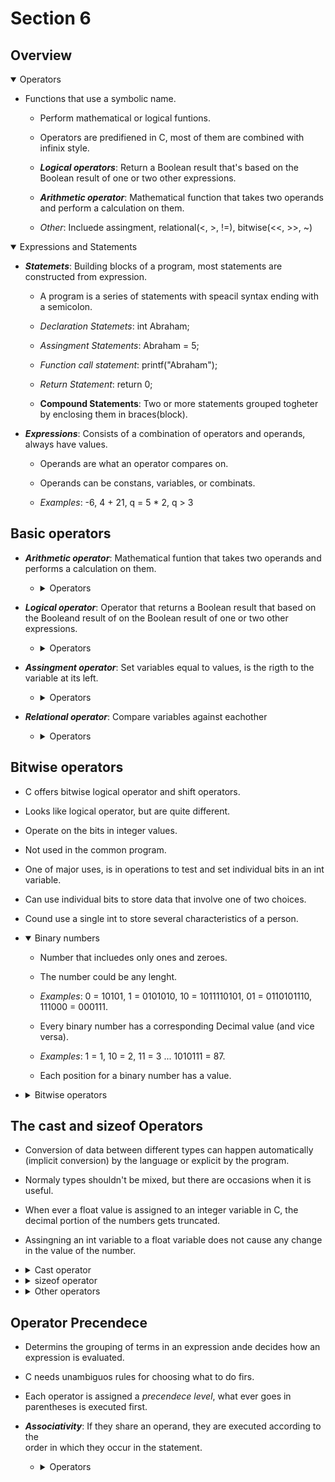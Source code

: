 # Section 6

## Overview

<details open>
<summary>Operators</summary>

- Functions that use a symbolic name.

    - Perform mathematical or logical funtions.

    - Operators are predifiened in C, most of them are combined with infinix 
    style.

    - ***Logical operators***: Return a Boolean result that's based on the Boolean 
    result of one or two other expressions.

    - ***Arithmetic operator***: Mathematical function that takes two operands and
    perform a calculation on them.

    - *Other*: Incluede assingment, relational(<, >, !=), bitwise(<<, >>, ~)
</details>

<details open>
<summary>Expressions and Statements</summary>

- ***Statemets***: Building blocks of a program, most statements are constructed 
  from expression.

    - A program is a series of statements with speacil syntax ending with a 
    semicolon.

    - *Declaration Statemets*: int Abraham;

    - *Assingment Statements*: Abraham = 5;

    - *Function call statement*: printf("Abraham");

    - *Return Statement*: return 0;

    - **Compound Statements**: Two or more statements grouped togheter by 
    enclosing them in braces(block). 

- ***Expressions***: Consists of a combination of operators and operands, always have
  values.

    - Operands are what an operator compares on.

    - Operands can be constans, variables, or combinats.

    - *Examples*: -6, 4 + 21, q = 5 * 2, q > 3
</details>

## Basic operators

- ***Arithmetic operator***: Mathematical funtion that takes two operands and
  performs a calculation on them.

    - <details>
      <summary>Operators</summary>

      | Operator | Description | Example |
      | --- | --- | --- |
      | + | Adds two operands | A + B = 30 |
      | --- | --- | --- |
      | - | Substracts second operator from the first | A - B = -10 |
      | --- | --- | --- |
      | * | Multiplies both operands | A * B = 200 |
      | --- | --- | --- |
      | / | Divides numerator by de-numerator | B/A = 0 |
      | --- | --- | --- |
      | % | Modulus operator and reminder of after an integer division | B % A = 0 |
      | --- | --- | --- |
      | ++ | Increment operator increases the integer value by one | A++ = 11 |
      | --- | --- | --- |
      | -- | Decrement operator decreases the integer value by one | A-- = 9 |
      </details>

- ***Logical operator***: Operator that returns a Boolean result that based on
  the Booleand result of on the Boolean result of one or two other expressions.

  - <details>
      <summary>Operators</summary>

      | Operator | Description | Example |
      | --- | --- | --- |
      | && | AND operator. If both operator are non-zero, then its true | (A && B) is false |
      | --- | --- | --- |
      | (Two Parallel lines) | OR oprator. If one of two operands is non-zero, then its true | (A (Two Parallel lines) B) is true |
      | --- | --- | --- |
      | ! | NOT operator. Reverse the logical state.If condition is true, then is false | !(A && B) is true|
      </details>

- ***Assingment operator***: Set variables equal to values, is 
  the rigth to the variable at its left.

  - <details>
    <summary>Operators</summary>

    | Operator | Description | Example |
    | --- | --- | --- |
    | = | Simple assingment operator | C = A + B assings A + B to C |
    | --- | --- | --- |
    | += | Adds the value of right to left and assings it to left | C += A is C = C + A |
    | --- | --- | --- |
    | -= | Subtract the value of right to left and assings it to left | C -= A is C = C - A |
    | --- | --- | --- |
    | *= | Multiply the value of right to left and assings it to left | C *= A is C = C * A |
    | --- | --- | --- |
    | /= | Divides the value of left with right and assings it to left | C /= A is C = C / A |
    | --- | --- | --- |
    | %= | Takes modulus using two operands and assings it to left | C %= A is C = C % A |
    | --- | --- | --- |
    | <<= | Left shift AND assingment operator | C <<= 2 is C = C << 2 |
    | --- | --- | --- |
    | >>= | Right shift AND assingment operator | C >>= 2 is C = C >> 2 |
    | --- | --- | --- |
    | &= | Bitwise AND assignment operator | C &= 2 is C = C & 2 |
    | --- | --- | --- |
    | ^= | Bitwise exlusive OR and assingment operator | C ^= A is C = C ^ A |
    | --- | --- | --- |
    | (Parallel line)= | Bitwise exlusive OR and assingment operator | C (parallel line)= A is C = C (parallel line) A |
    </details>

- ***Relational operator***: Compare variables against eachother

    - <details>
      <summary>Operators</summary>

      | Operator | Description | Example |
      | --- | --- | --- |
      | == | Check two operands are equal or not. If yes, then becomes true | (A == B) is not true |
      | --- | --- | --- |
      | != | Check two operands are not equal. If values are not, then becomes true | (A != B) is true  |
      | --- | --- | --- |
      | > | Check if value of left is greather that right. If yes, the becomes true | (A > B) is not true |
      | --- | --- | --- |
      | < | Check if value of left is less that right. If yes, the becomes true | (A < B) is true |
      | --- | --- | --- |
      | >= | Check if value of left is greather or equal that right. If yes, the becomes true | (A => B) is not true |
      | --- | --- | --- |
      | <= | Check if value of left is less or equal that right. If yes, the becomes true | (A <= B) is true |
      </details>

## Bitwise operators

- C offers bitwise logical operator and shift operators.

- Looks like logical operator, but are quite different.

- Operate on the bits in integer values.

- Not used in the common program.

- One of major uses, is in operations to test and set individual bits in an
  int variable.

- Can use individual bits to store data that involve one of two choices.

- Cound use a single int to store several characteristics of a person.

- <details open>
  <summary>Binary numbers</summary>
    
    - Number that incluedes only ones and zeroes.

    - The number could be any lenght.

    - *Examples*: 0 = 10101, 1 = 0101010, 10 = 1011110101, 01 = 0110101110, 
    111000 = 000111.

    - Every binary number has a corresponding Decimal value (and vice versa).

    - *Examples*:  1 = 1, 10 = 2, 11 = 3 ... 1010111 = 87.

    - Each position for a binary number has a value.  
  </details>

- <details>
  <summary>Bitwise operators</summary>

    | Operator | Operator | Associativity |
    | --- | --- | --- |
    | & | Copies a bit to the result if it exixs in both operands | (A & B ) = 12, i.e., 0000 1100 |
    | --- | --- | --- |
    | (Parallel line) | Coipes a bit if it exist in either one operand  | (A (Parallel line) B) = 64, i.e., 0011 1101 |
    | --- | --- | --- |
    | ^ | Copies the bit if it is set in one operand but not both | (A ^ B) = 49,i.e, 0011 0001. |
    | --- | --- | --- |
    | ~ | Unary and has the effect of 'flipping' bits | ( ~A ) = -61, i.e, 1100 0011 in 2's complete form |
    | --- | --- | --- |
    | << | The left operands value is moved left by number of bits specified by the right operand | A << 2 = 240 i.e, 1111 0000 |
    | --- | --- | --- |
    | >> | The left operands value is moved Right by number of bits specified by the right operand | A >> 2 = 12 i.e, 0000 1111 |
  </details>

## The cast and sizeof Operators

- Conversion of data between different types can happen automatically 
  (implicit conversion) by the language or explicit by the program.

- Normaly types shouldn't be mixed, but there are occasions when it is useful.

- When ever a float value is assigned to an integer variable in C, the decimal 
  portion of the numbers gets truncated.

- Assingning an int variable to a float variable does not cause any change in the
  value of the number.

- <details>
  <summary>Cast operator</summary>  

    - Called a cast and consist of preceding the quantity with the name of the 
    desired typw in parentheses.

    - Parentheses and type name together consititute a cast operator, i.e. (type).

    - The actual type desired, such as long, is substituted for the word type.

    - Has a higher precedence than all the arithmetic except the unary minus 
    and unary plus.

    - (int)21.51  + (int)26.99 is evaluated as 21 + 26.

- <details>
  <summary>sizeof operator</summary>

    - Show how many bytes are occupied in memory by a given type.

    - Special C keyword.

    - The argument to the sizeof can be a variable, an array name, the name of
    a basic data type, the name of a derived data type, or an expression.

    - sizeof(int) will result in the number of bytes occupied by a variable of
    type int.

- <details>
  <summary>Other operators</summary>

    - *: Represents a pointer to a variable, *a;.

    - ***?***: Ternary operator, used for comparation, if confition is true ? 
    then value X: otherwise value Y.
  </details>

## Operator Precendece

- Determins the grouping of terms in an expression ande decides how an expression
  is evaluated.

- C needs unambiguos rules for choosing what to do firs.

- Each operator is assigned a *precendece level*, what ever goes in parentheses is
  executed first.

- ***Associativity***: If they share an operand, they are executed according to the  
order in which they occur in the statement.

  - <details>
    <summary>Operators</summary>

      | Category | Operator | Associativity |
      | --- | --- | --- |
      | Postfix | (), [], ->, ., ++, -- | Left to right |
      | --- | --- | --- |
      | Unary | +, -, !, ~, ++, --, (type), *, &, sizeof  | Right to left |
      | --- | --- | --- |
      | Multiplicative | *, /, % | Left to right |
      | --- | --- | --- |
      | Additive | +, - | Left to right |
      | --- | --- | --- |
      | Shift | <<, >> | Left to right |
      | --- | --- | --- |
      | Relational | < <= > >= | Left to right |
      | --- | --- | --- |
      | Equality | == ! = | Left to right |
      | --- | --- | --- |
      | Bitwise AND| & | Left to right |
      | --- | --- | --- |
      | Bitwise XOR | ^  | Left to right |
      | --- | --- | --- |
      | Bitwise OR | (parallel line) | Left to right |
      | --- | --- | --- |
      | Logical AND | && | Left to right |
      | --- | --- | --- |
      | Logical OR | (Two parallel lines) | Left to right |
      | --- | --- | --- |
      | Conditional | ?: | Right to left |
      | --- | --- | --- |
      | Assingment | =, +=, -=, *=, /+, %=, >, =>, <, <=, &=, ^=, (Parallel line)=  | Right to left |
      | --- | --- | --- |
      | Comma | , | Left to right |
      </details>